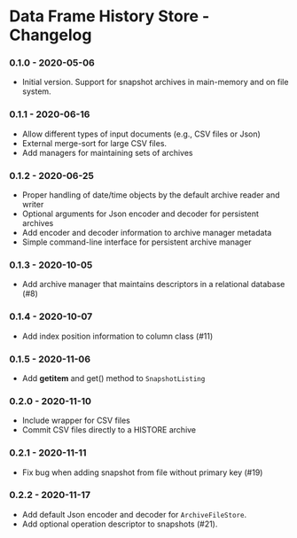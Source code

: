 # Data Frame History Store - Changelog

### 0.1.0 - 2020-05-06

* Initial version. Support for snapshot archives in main-memory and on file system.


### 0.1.1 - 2020-06-16

* Allow different types of input documents (e.g., CSV files or Json)
* External merge-sort for large CSV files.
* Add managers for maintaining sets of archives


### 0.1.2 - 2020-06-25

* Proper handling of date/time objects by the default archive reader and writer
* Optional arguments for Json encoder and decoder for persistent archives
* Add encoder and decoder information to archive manager metadata
* Simple command-line interface for persistent archive manager


### 0.1.3 - 2020-10-05

* Add archive manager that maintains descriptors in a relational database (\#8)


### 0.1.4 - 2020-10-07

* Add index position information to column class (\#11)


### 0.1.5 - 2020-11-06

* Add __getitem__ and get() method to `SnapshotListing`


### 0.2.0 - 2020-11-10

* Include wrapper for CSV files
* Commit CSV files directly to a HISTORE archive


### 0.2.1 - 2020-11-11

* Fix bug when adding snapshot from file without primary key (\#19)


### 0.2.2 - 2020-11-17

* Add default Json encoder and decoder for `ArchiveFileStore`.
* Add optional operation descriptor to snapshots (\#21).
